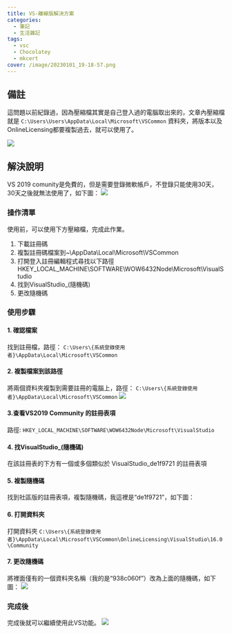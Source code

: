 ```yaml
---
title: VS-離線版解決方案
categories: 
  - 筆記 
  - 生活雜記
tags: 
  - vsc
  - Chocolatey
  - mkcert
cover: /image/20230101_19-18-57.png
---
```

## 備註 
這問題以前紀錄過，因為壓縮檔其實是自己登入過的電腦取出來的，文章內壓縮檔就是 ```C:\Users\Users\AppData\Local\Microsoft\VSCommon``` 資料夾，將版本以及OnlineLicensing都要複製過去，就可以使用了。

![](/image/20230901_23-15-10.png)

## 解決說明
VS 2019 comunity是免費的，但是需要登錄微軟帳戶，不登錄只能使用30天，30天之後就無法使用了，如下圖：
![](/image/20230901_23-00-30.png)


### 操作清單
使用前，可以使用下方壓縮檔，完成此作業。
1. 下載註冊碼
2. 複製註冊碼檔案到~\AppData\Local\Microsoft\VSCommon
3. 打開登入註冊編輯程式尋找以下路徑HKEY_LOCAL_MACHINE\SOFTWARE\WOW6432Node\Microsoft\VisualStudio
4. 找到VisualStudio_(隨機碼) 
5. 更改隨機碼

### 使用步驟
#### 1. 確認檔案
找到註冊檔，路徑：
```C:\Users\{系統登錄使用者}\AppData\Local\Microsoft\VSCommon```

#### 2. 複製檔案到該路徑
將兩個資料夾複製到需要註冊的電腦上，路徑： ```C:\Users\{系統登錄使用者}\AppData\Local\Microsoft\VSCommon```
![](/image/20230901_23-04-35.png)


#### 3.查看VS2019 Community 的註冊表項
路徑: ```HKEY_LOCAL_MACHINE\SOFTWARE\WOW6432Node\Microsoft\VisualStudio```

#### 4. 找VisualStudio_(隨機碼) 
在該註冊表的下方有一個或多個類似於 VisualStudio_de1f9721 的註冊表項

#### 5. 複製隨機碼
找到社區版的註冊表項，複製隨機碼，我這裡是“de1f9721”，如下圖：

#### 6. 打開資料夾  
打開資料夾 ```C:\Users\{系統登錄使用者}\AppData\Local\Microsoft\VSCommon\OnlineLicensing\VisualStudio\16.0\Community```


#### 7. 更改隨機碼
將裡面僅有的一個資料夾名稱（我的是“938c060f”）改為上面的隨機碼，如下圖：
![](/image/20230901_23-06-55.png)


### 完成後
完成後就可以繼續使用此VS功能。
![](/image/20230901_23-07-15.png)